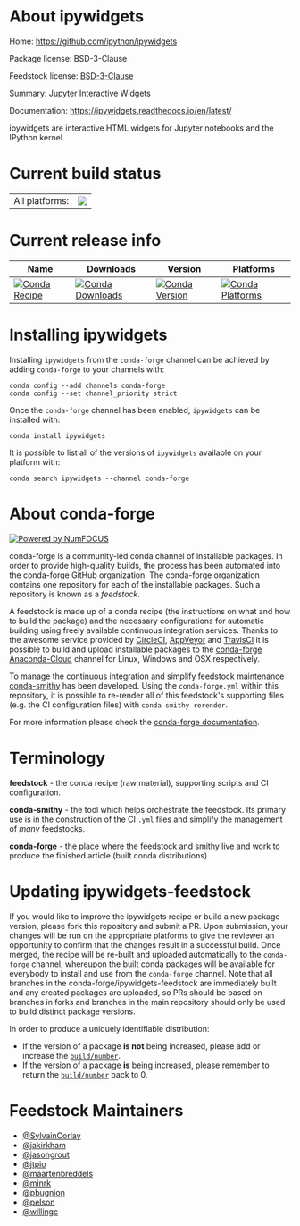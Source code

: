 About ipywidgets
================

Home: https://github.com/ipython/ipywidgets

Package license: BSD-3-Clause

Feedstock license: [BSD-3-Clause](https://github.com/conda-forge/ipywidgets-feedstock/blob/master/LICENSE.txt)

Summary: Jupyter Interactive Widgets

Documentation: https://ipywidgets.readthedocs.io/en/latest/

ipywidgets are interactive HTML widgets for Jupyter notebooks and the IPython kernel.


Current build status
====================


<table><tr><td>All platforms:</td>
    <td>
      <a href="https://dev.azure.com/conda-forge/feedstock-builds/_build/latest?definitionId=5921&branchName=master">
        <img src="https://dev.azure.com/conda-forge/feedstock-builds/_apis/build/status/ipywidgets-feedstock?branchName=master">
      </a>
    </td>
  </tr>
</table>

Current release info
====================

| Name | Downloads | Version | Platforms |
| --- | --- | --- | --- |
| [![Conda Recipe](https://img.shields.io/badge/recipe-ipywidgets-green.svg)](https://anaconda.org/conda-forge/ipywidgets) | [![Conda Downloads](https://img.shields.io/conda/dn/conda-forge/ipywidgets.svg)](https://anaconda.org/conda-forge/ipywidgets) | [![Conda Version](https://img.shields.io/conda/vn/conda-forge/ipywidgets.svg)](https://anaconda.org/conda-forge/ipywidgets) | [![Conda Platforms](https://img.shields.io/conda/pn/conda-forge/ipywidgets.svg)](https://anaconda.org/conda-forge/ipywidgets) |

Installing ipywidgets
=====================

Installing `ipywidgets` from the `conda-forge` channel can be achieved by adding `conda-forge` to your channels with:

```
conda config --add channels conda-forge
conda config --set channel_priority strict
```

Once the `conda-forge` channel has been enabled, `ipywidgets` can be installed with:

```
conda install ipywidgets
```

It is possible to list all of the versions of `ipywidgets` available on your platform with:

```
conda search ipywidgets --channel conda-forge
```


About conda-forge
=================

[![Powered by NumFOCUS](https://img.shields.io/badge/powered%20by-NumFOCUS-orange.svg?style=flat&colorA=E1523D&colorB=007D8A)](http://numfocus.org)

conda-forge is a community-led conda channel of installable packages.
In order to provide high-quality builds, the process has been automated into the
conda-forge GitHub organization. The conda-forge organization contains one repository
for each of the installable packages. Such a repository is known as a *feedstock*.

A feedstock is made up of a conda recipe (the instructions on what and how to build
the package) and the necessary configurations for automatic building using freely
available continuous integration services. Thanks to the awesome service provided by
[CircleCI](https://circleci.com/), [AppVeyor](https://www.appveyor.com/)
and [TravisCI](https://travis-ci.com/) it is possible to build and upload installable
packages to the [conda-forge](https://anaconda.org/conda-forge)
[Anaconda-Cloud](https://anaconda.org/) channel for Linux, Windows and OSX respectively.

To manage the continuous integration and simplify feedstock maintenance
[conda-smithy](https://github.com/conda-forge/conda-smithy) has been developed.
Using the ``conda-forge.yml`` within this repository, it is possible to re-render all of
this feedstock's supporting files (e.g. the CI configuration files) with ``conda smithy rerender``.

For more information please check the [conda-forge documentation](https://conda-forge.org/docs/).

Terminology
===========

**feedstock** - the conda recipe (raw material), supporting scripts and CI configuration.

**conda-smithy** - the tool which helps orchestrate the feedstock.
                   Its primary use is in the construction of the CI ``.yml`` files
                   and simplify the management of *many* feedstocks.

**conda-forge** - the place where the feedstock and smithy live and work to
                  produce the finished article (built conda distributions)


Updating ipywidgets-feedstock
=============================

If you would like to improve the ipywidgets recipe or build a new
package version, please fork this repository and submit a PR. Upon submission,
your changes will be run on the appropriate platforms to give the reviewer an
opportunity to confirm that the changes result in a successful build. Once
merged, the recipe will be re-built and uploaded automatically to the
`conda-forge` channel, whereupon the built conda packages will be available for
everybody to install and use from the `conda-forge` channel.
Note that all branches in the conda-forge/ipywidgets-feedstock are
immediately built and any created packages are uploaded, so PRs should be based
on branches in forks and branches in the main repository should only be used to
build distinct package versions.

In order to produce a uniquely identifiable distribution:
 * If the version of a package **is not** being increased, please add or increase
   the [``build/number``](https://docs.conda.io/projects/conda-build/en/latest/resources/define-metadata.html#build-number-and-string).
 * If the version of a package **is** being increased, please remember to return
   the [``build/number``](https://docs.conda.io/projects/conda-build/en/latest/resources/define-metadata.html#build-number-and-string)
   back to 0.

Feedstock Maintainers
=====================

* [@SylvainCorlay](https://github.com/SylvainCorlay/)
* [@jakirkham](https://github.com/jakirkham/)
* [@jasongrout](https://github.com/jasongrout/)
* [@jtpio](https://github.com/jtpio/)
* [@maartenbreddels](https://github.com/maartenbreddels/)
* [@minrk](https://github.com/minrk/)
* [@pbugnion](https://github.com/pbugnion/)
* [@pelson](https://github.com/pelson/)
* [@willingc](https://github.com/willingc/)

